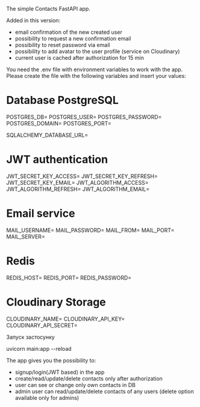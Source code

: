 The simple Contacts FastAPI app.

Added in this version:

- email confirmation of the new created user
- possibility to request a new confirmation email
- possibility to reset password via email
- possibility to add avatar to the user profile (service on Cloudinary)
- current user is cached after authorization for 15 min

You need the .env file with environment variables to work with the app. Please create the file with the following variables and insert your values:

# Database PostgreSQL
POSTGRES_DB=
POSTGRES_USER=
POSTGRES_PASSWORD=
POSTGRES_DOMAIN=
POSTGRES_PORT=

SQLALCHEMY_DATABASE_URL=

# JWT authentication
JWT_SECRET_KEY_ACCESS=
JWT_SECRET_KEY_REFRESH=
JWT_SECRET_KEY_EMAIL=
JWT_ALGORITHM_ACCESS=
JWT_ALGORITHM_REFRESH=
JWT_ALGORITHM_EMAIL=

# Email service
MAIL_USERNAME=
MAIL_PASSWORD=
MAIL_FROM=
MAIL_PORT=
MAIL_SERVER=

# Redis
REDIS_HOST=
REDIS_PORT=
REDIS_PASSWORD=


# Cloudinary Storage
CLOUDINARY_NAME=
CLOUDINARY_API_KEY=
CLOUDINARY_API_SECRET=


Запуск застосунку

uvicorn main:app --reload

The app gives you the possibility to:

- signup/login(JWT based) in the app
- create/read/update/delete contacts only after authorization
- user can see or change only own contacts in DB
- admin user can read/update/delete contacts of any users (delete option available only for admins)


